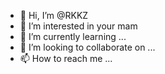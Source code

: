 - 👋 Hi, I’m @RKKZ
- 👀 I’m interested in your mam 
- 🌱 I’m currently learning ...
- 💞️ I’m looking to collaborate on ...
- 📫 How to reach me ...

<!---
RKKZ/RKKZ is a ✨ special ✨ repository because its `README.md` (this file) appears on your GitHub profile.
You can click the Preview link to take a look at your changes.
--->
